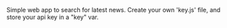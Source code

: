Simple web app to search for latest news.
Create your own 'key.js' file, and store your api key in a "key" var.